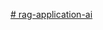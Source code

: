 [# rag-application-ai](https://claude.ai/public/artifacts/8373178a-1872-4780-a2e4-8020144525b7?fullscreen=true)
